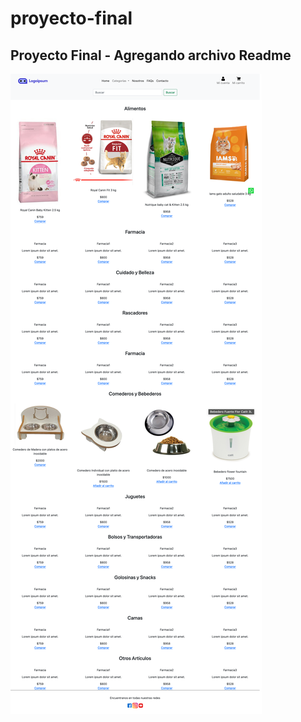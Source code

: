 # proyecto-final
## Proyecto Final - Agregando archivo Readme
![](https://github.com/tiffanybeuses/ProyectoFinal/blob/main/images/Readme1.png)
